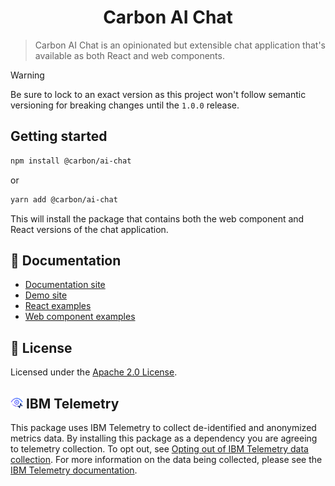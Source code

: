 <h1 align="center">
  Carbon AI Chat
</h1>

> Carbon AI Chat is an opinionated but extensible chat application that's available as both React and web components.

> [!WARNING]
> Be sure to lock to an exact version as this project won't follow semantic versioning for breaking changes until the `1.0.0` release.

## Getting started

```bash
npm install @carbon/ai-chat
```

or

```bash
yarn add @carbon/ai-chat
```

This will install the package that contains both the web component and React versions of the chat application.

## 📖 Documentation

- [Documentation site](https://chat.carbondesignsystem.com/tag/latest/docs/documents/Overview.html)
- [Demo site](https://chat.carbondesignsystem.com/tag/latest/demo/index.html)
- [React examples](https://github.com/carbon-design-system/carbon-ai-chat/tree/main/examples/react)
- [Web component examples](https://github.com/carbon-design-system/carbon-ai-chat/tree/main/examples/web-components)

## 📝 License

Licensed under the [Apache 2.0 License](/LICENSE).

## <picture><source height="20" width="20" media="(prefers-color-scheme: dark)" srcset="https://raw.githubusercontent.com/ibm-telemetry/telemetry-js/main/docs/images/ibm-telemetry-dark.svg"><source height="20" width="20" media="(prefers-color-scheme: light)" srcset="https://raw.githubusercontent.com/ibm-telemetry/telemetry-js/main/docs/images/ibm-telemetry-light.svg"><img height="20" width="20" alt="IBM Telemetry" src="https://raw.githubusercontent.com/ibm-telemetry/telemetry-js/main/docs/images/ibm-telemetry-light.svg"></picture> IBM Telemetry

This package uses IBM Telemetry to collect de-identified and anonymized metrics data. By installing
this package as a dependency you are agreeing to telemetry collection. To opt out, see
[Opting out of IBM Telemetry data collection](https://github.com/ibm-telemetry/telemetry-js/tree/main#opting-out-of-ibm-telemetry-data-collection).
For more information on the data being collected, please see the
[IBM Telemetry documentation](https://github.com/ibm-telemetry/telemetry-js/tree/main#ibm-telemetry-collection-basics).
